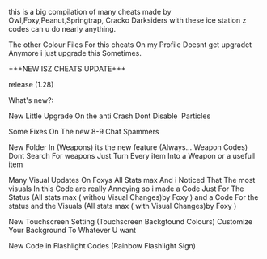 this is a big compilation of many cheats
made by Owl,Foxy,Peanut,Springtrap,
Cracko Darksiders 
with these ice station z codes can u do 
nearly anything.

The other Colour Files For this cheats On
my Profile Doesnt get upgradet Anymore i 
just upgrade this Sometimes.

+++NEW ISZ CHEATS UPDATE+++ 

release (1.28)

What's new?:

New Little Upgrade On the anti Crash
Dont Disable  Particles

Some Fixes On The new 8-9 Chat Spammers

New Folder In (Weapons) its the new feature
(Always... Weapon Codes) Dont Search For 
weapons Just Turn Every item Into a Weapon
or a usefull item 

Many Visual Updates On Foxys All Stats max 
And i Noticed That The most visuals In this
Code are really Annoying so i made a Code
Just For The Status 
(All stats max ( withou Visual Changes)by Foxy ) 
and a Code For the status and the Visuals 
(All stats max ( with Visual Changes)by Foxy )

New Touchscreen Setting 
(Touchscreen Backgtound Colours) 
Customize Your Background To Whatever 
U want

New Code in Flashlight Codes 
(Rainbow Flashlight Sign)
